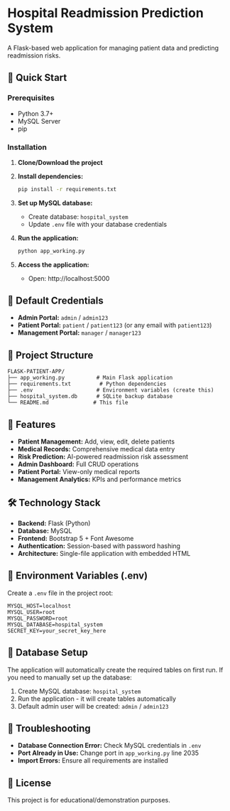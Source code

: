 # Hospital Readmission Prediction System

A Flask-based web application for managing patient data and predicting readmission risks.

## 🚀 Quick Start

### Prerequisites
- Python 3.7+
- MySQL Server
- pip

### Installation

1. **Clone/Download the project**
2. **Install dependencies:**
   ```bash
   pip install -r requirements.txt
   ```

3. **Set up MySQL database:**
   - Create database: `hospital_system`
   - Update `.env` file with your database credentials

4. **Run the application:**
   ```bash
   python app_working.py
   ```

5. **Access the application:**
   - Open: http://localhost:5000

## 🔑 Default Credentials

- **Admin Portal:** `admin` / `admin123`
- **Patient Portal:** `patient` / `patient123` (or any email with `patient123`)
- **Management Portal:** `manager` / `manager123`

## 📁 Project Structure

```
FLASK-PATIENT-APP/
├── app_working.py          # Main Flask application
├── requirements.txt         # Python dependencies
├── .env                    # Environment variables (create this)
├── hospital_system.db      # SQLite backup database
└── README.md              # This file
```

## 🎯 Features

- **Patient Management:** Add, view, edit, delete patients
- **Medical Records:** Comprehensive medical data entry
- **Risk Prediction:** AI-powered readmission risk assessment
- **Admin Dashboard:** Full CRUD operations
- **Patient Portal:** View-only medical reports
- **Management Analytics:** KPIs and performance metrics

## 🛠️ Technology Stack

- **Backend:** Flask (Python)
- **Database:** MySQL
- **Frontend:** Bootstrap 5 + Font Awesome
- **Authentication:** Session-based with password hashing
- **Architecture:** Single-file application with embedded HTML

## 📝 Environment Variables (.env)

Create a `.env` file in the project root:

```env
MYSQL_HOST=localhost
MYSQL_USER=root
MYSQL_PASSWORD=root
MYSQL_DATABASE=hospital_system
SECRET_KEY=your_secret_key_here
```

## 🔧 Database Setup

The application will automatically create the required tables on first run. If you need to manually set up the database:

1. Create MySQL database: `hospital_system`
2. Run the application - it will create tables automatically
3. Default admin user will be created: `admin` / `admin123`

## 🚨 Troubleshooting

- **Database Connection Error:** Check MySQL credentials in `.env`
- **Port Already in Use:** Change port in `app_working.py` line 2035
- **Import Errors:** Ensure all requirements are installed

## 📄 License

This project is for educational/demonstration purposes.

